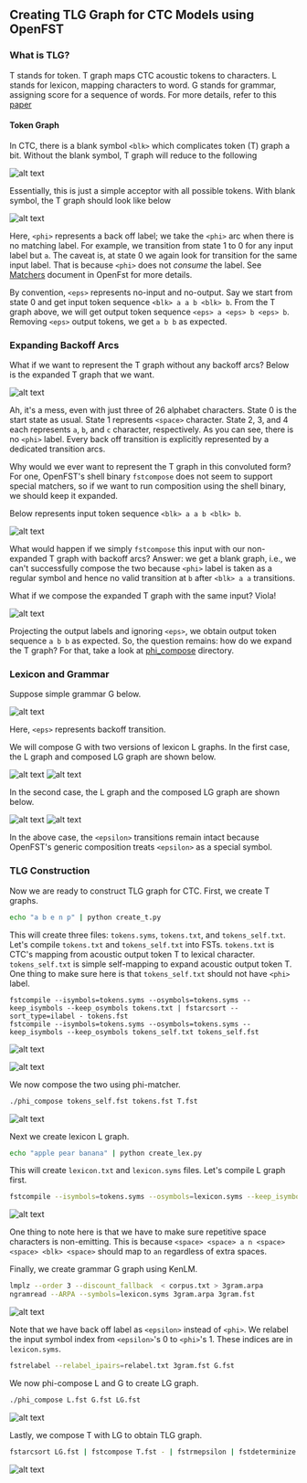 ## Creating TLG Graph for CTC Models using OpenFST

### What is TLG?
T stands for token. T graph maps CTC acoustic tokens to characters. 
L stands for lexicon, mapping characters to word. 
G stands for grammar, assigning score for a sequence of words. 
For more details, refer to this [paper]()

#### Token Graph
In CTC, there is a blank symbol `<blk>` which complicates token (T) graph a bit.
Without the blank symbol, T graph will reduce to the following

![alt text](ifst.png "Identity T Graph")

Essentially, this is just a simple acceptor with all possible tokens.
With blank symbol, the T graph should look like below

![alt text](ofst.png "CTC T Graph with Backoff <phi>")

Here, `<phi>` represents a back off label; 
we take the `<phi>` arc when there is no matching label.
For example, we transition from state 1 to 0 for any input label but `a`.
The caveat is, at state 0 we again look for transition for the same input label.
That is because `<phi>` does not _consume_ the label.
See [Matchers](http://www.openfst.org/twiki/bin/view/FST/FstAdvancedUsage#Matchers) document in OpenFst for more details.

By convention, `<eps>` represents no-input and no-output.
Say we start from state 0 and get input token sequence `<blk> a a b <blk> b`.
From the T graph above, we will get output token sequence `<eps> a <eps> b <eps> b`.
Removing `<eps>` output tokens, we get `a b b` as expected.

### Expanding Backoff Arcs
What if we want to represent the T graph without any backoff arcs?
Below is the expanded T graph that we want.

![alt text](tokens_exp.png "CTC T Graph without Backoff transitions")

Ah, it's a mess, even with just three of 26 alphabet characters.
State 0 is the start state as usual. 
State 1 represents `<space>` character.
State 2, 3, and 4 each represents `a`, `b`, and `c` character, respectively.
As you can see, there is no `<phi>` label.
Every back off transition is explicitly represented by a dedicated transition arcs.

Why would we ever want to represent the T graph in this convoluted form?
For one, OpenFST's shell binary `fstcompose` does not seem to support special matchers,
so if we want to run composition using the shell binary, we should keep it expanded.

Below represents input token sequence `<blk> a a b <blk> b`.

![alt text](input.png "Input token sequence")

What would happen if we simply `fstcompose` this input with our non-expanded T graph with backoff arcs?
Answer: we get a blank graph, i.e., we can't successfully compose the two
because `<phi>` label is taken as a regular symbol and hence no valid transition at `b` after `<blk> a a` transitions.

What if we compose the expanded T graph with the same input? Viola!

![alt text](output.png "Output token sequence by composing input to expanded T")

Projecting the output labels and ignoring `<eps>`, we obtain output token sequence `a b b` as expected.
So, the question remains: how do we expand the T graph?
For that, take a look at [phi_compose](../phi_compose) directory.

### Lexicon and Grammar
Suppose simple grammar G below.

![alt text](3gram.png "Simple grammar graph")

Here, `<eps>` represents backoff transition.

We will compose G with two versions of lexicon L graphs. 
In the first case, the L graph and composed LG graph are shown below.

![alt text](lex2.png "Simple grammar graph")
![alt text](LG2.png "LG graph")

In the second case, the L graph and the composed LG graph are shown below.

![alt text](lex.png "Simple grammar graph")
![alt text](LG.png "LG graph")

In the above case, the `<epsilon>` transitions remain intact
because OpenFST's generic composition treats `<epsilon>` as a special symbol.

### TLG Construction
Now we are ready to construct TLG graph for CTC.
First, we create T graphs.
```bash
echo "a b e n p" | python create_t.py
```

This will create three files: `tokens.syms`, `tokens.txt`, and `tokens_self.txt`.
Let's compile `tokens.txt` and `tokens_self.txt` into FSTs.
`tokens.txt` is CTC's mapping from acoustic output token T to lexical character.
`tokens_self.txt` is simple self-mapping to expand acoustic output token T.
One thing to make sure here is that `tokens_self.txt` should not have `<phi>` label.
```bhas
fstcompile --isymbols=tokens.syms --osymbols=tokens.syms --keep_isymbols --keep_osymbols tokens.txt | fstarcsort --sort_type=ilabel - tokens.fst
fstcompile --isymbols=tokens.syms --osymbols=tokens.syms --keep_isymbols --keep_osymbols tokens_self.txt tokens_self.fst
```
![alt text](tokens.png "CTC T graph")

![alt text](tokens_self.png "CTC T self graph")

We now compose the two using phi-matcher.
```bash
./phi_compose tokens_self.fst tokens.fst T.fst 
```

![alt text](T.png "CTC T expanded graph")

Next we create lexicon L graph.
```bash
echo "apple pear banana" | python create_lex.py
```
This will create `lexicon.txt` and `lexicon.syms` files.
Let's compile L graph first.
```bash
fstcompile --isymbols=tokens.syms --osymbols=lexicon.syms --keep_isymbols --keep_osymbols lexicon.txt L.fst
```

![alt text](L.png "CTC T expanded graph")

One thing to note here is that we have to make sure repetitive space characters is non-emitting.
This is because `<space> <space> a n <space> <space> <blk> <space>` should map to `an` regardless of extra spaces.

Finally, we create grammar G graph using KenLM.
```bash
lmplz --order 3 --discount_fallback  < corpus.txt > 3gram.arpa
ngramread --ARPA --symbols=lexicon.syms 3gram.arpa 3gram.fst 
```

![alt text](3gram.png "CTC G graph")

Note that we have back off label as `<epsilon>` instead of `<phi>`.
We relabel the input symbol index from `<epsilon>`'s 0 to `<phi>`'s 1.
These indices are in `lexicon.syms`.
```bash
fstrelabel --relabel_ipairs=relabel.txt 3gram.fst G.fst
```

We now phi-compose L and G to create LG graph.
```bash
./phi_compose L.fst G.fst LG.fst
```

![alt text](LG.png "CTC LG graph fully expanded")

Lastly, we compose T with LG to obtain TLG graph.
```bash
fstarcsort LG.fst | fstcompose T.fst - | fstrmepsilon | fstdeterminize | fstminimize - TLG.fst
```

![alt text](TLG.png "CTC TLG graph fully expanded")


